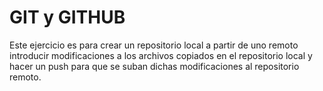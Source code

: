 # GIT y GITHUB
Este ejercicio es para crear un repositorio local a partir de uno remoto
introducir modificaciones a los archivos copiados en el repositorio local
y hacer un push para que se suban dichas modificaciones al repositorio remoto.
